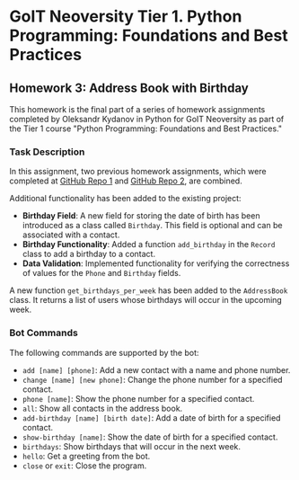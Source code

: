 # GoIT Neoversity Tier 1. Python Programming: Foundations and Best Practices

## Homework 3: Address Book with Birthday

This homework is the final part of a series of homework assignments completed by Oleksandr Kydanov in Python for GoIT Neoversity as part of the Tier 1 course "Python Programming: Foundations and Best Practices."

### Task Description

In this assignment, two previous homework assignments, which were completed at [GitHub Repo 1](https://github.com/saniola/goitneo-python-hw-1-group3.git) and [GitHub Repo 2](https://github.com/saniola/goitneo-python-hw-2-group3.git), are combined.

Additional functionality has been added to the existing project:
- **Birthday Field**: A new field for storing the date of birth has been introduced as a class called `Birthday`. This field is optional and can be associated with a contact.
- **Birthday Functionality**: Added a function `add_birthday` in the `Record` class to add a birthday to a contact.
- **Data Validation**: Implemented functionality for verifying the correctness of values for the `Phone` and `Birthday` fields.

A new function `get_birthdays_per_week` has been added to the `AddressBook` class. It returns a list of users whose birthdays will occur in the upcoming week.

### Bot Commands

The following commands are supported by the bot:

- `add [name] [phone]`: Add a new contact with a name and phone number.
- `change [name] [new phone]`: Change the phone number for a specified contact.
- `phone [name]`: Show the phone number for a specified contact.
- `all`: Show all contacts in the address book.
- `add-birthday [name] [birth date]`: Add a date of birth for a specified contact.
- `show-birthday [name]`: Show the date of birth for a specified contact.
- `birthdays`: Show birthdays that will occur in the next week.
- `hello`: Get a greeting from the bot.
- `close` or `exit`: Close the program.



